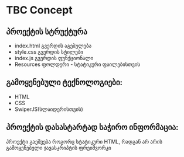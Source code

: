 # TBC Concept
## პროექტის სტრუქტურა
* index.html გვერდის აგებულება
* style.css გვერდის სტილები
* index.js გვერდის ფუნქციონალი
* Resources ფოლდერი - სტატიკური ფაილებისთვის 

## გამოყენებული ტექნოლოგიები: 
* HTML
* CSS
* SwiperJS(სლაიდერისთვის)

## პროექტის დასასტარტად საჭირო ინფორმაცია:
პროექტი გაეშვება როგორც სტატიკური HTML, რადგან არ არის გამოყენებული ჯავასკრიპტის ფრეიმვორკი
